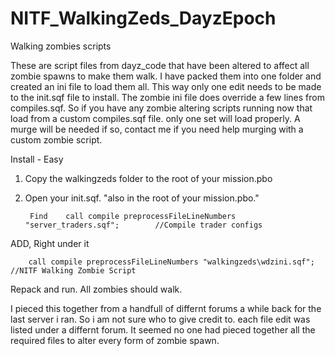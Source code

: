 # NITF_WalkingZeds_DayzEpoch
Walking zombies scripts

These are script files from dayz_code that have been altered to affect all zombie spawns to make them walk.
I have packed them into one folder and created an ini file to load them all. This way only one edit needs to be made to the init.sqf file to install. The zombie ini file does override a few lines from compiles.sqf. So if you have any zombie altering scripts running now that load from a custom compiles.sqf file. only one set will load properly. A murge will be needed if so, contact me if you need help murging with a custom zombie script.

Install - Easy

1. Copy the walkingzeds folder to the root of your mission.pbo

2. Open your init.sqf. "also in the root of your mission.pbo."

        Find    call compile preprocessFileLineNumbers "server_traders.sqf";		//Compile trader configs

ADD, Right under it
    
        call compile preprocessFileLineNumbers "walkingzeds\wdzini.sqf";    //NITF Walking Zombie Script

Repack and run. All zombies should walk.

I pieced this together from a handfull of differnt forums a while back for the last server i ran. So i am not sure who to give credit to. each file edit was listed under a differnt forum. It seemed no one had pieced together all the required files to alter every form of zombie spawn.
